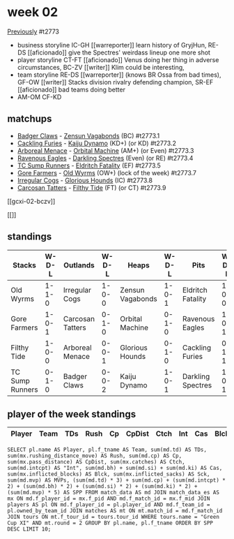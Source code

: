 # week 02

[Previously](week01) 
#t2773

* business storyline IC-GH [[warreporter]] learn history of GryjHun, RE-DS [[aficionado]] give the Spectres' weirdass lineup one more shot
* player storyline CT-FT [[aficionado]] Venus doing her thing in adverse circumstances, BC-ZV [[writer]] Klim could be interesting, 
* team storyline RE-DS [[warreporter]] (knows BR Ossa from bad times), GF-OW [[writer]] Stacks division rivalry defending champion, SR-EF [[aficionado]] bad teams doing better
* AM-OM CF-KD


## matchups

* [Badger Claws](../../teams/badgerclaws) - [Zensun Vagabonds](../../teams/zensunvagabonds) (BC) #t2773.1
* [Cackling Furies](../../teams/cacklingfuries) - [Kaiju Dynamo](../../teams/kaijudynamo) (KD+) (or KD) #t2773.2
* [Arboreal Menace](../../teams/arborealmenace) - [Orbital Machine](../../teams/orbitalmachine) (AM+) (or Even) #t2773.3
* [Ravenous Eagles](../../teams/ravenouseagles) - [Darkling Spectres](../../teams/darklingspectres) (Even) (or RE) #t2773.4
* [TC Sump Runners](../../teams/sumprunners) - [Eldritch Fatality](../../teams/eldritchfatality) (EF) #t2773.5
* [Gore Farmers](../../teams/gorefarmers) - [Old Wyrms](../../teams/oldwyrms) (OW+) (lock of the week) #t2773.7
* [Irregular Cogs](../../teams/irregularcogs) - [Glorious Hounds](../../teams/glorioushounds) (IC) #t2773.8
* [Carcosan Tatters](../../teams/carcosantatters) - [Filthy Tide](../../teams/filthytide) (FT) (or CT) #t2773.9

[[gcxi-02-bczv]]

[[]]

## standings

| Stacks | W-D-L | Outlands | W-D-L | Heaps | W-D-L | Pits | W-D-L |
|-------|-----|--|--|------|------|--|--|
| Old Wyrms | 1-1-0 | Irregular Cogs | 1-0-0 | Zensun Vagabonds | 1-0-1 | Eldritch Fatality | 1-0-0 |
| Gore Farmers | 1-0-1 | Carcosan Tatters | 0-1-0 | Orbital Machine | 0-1-0 | Ravenous Eagles | 1-0-1 |
| Filthy Tide | 1-0-0 | Arboreal Menace | 0-0-1 | Glorious Hounds | 0-1-0 | Cackling Furies | 0-1-1 |
| TC Sump Runners | 0-1-0 | Badger Claws | 0-0-2 | Kaiju Dynamo | 1-0-1 | Darkling Spectres | 1-0-1 |

## player of the week standings

| Player    | Team              | TDs  | Rush | Cp   | CpDist | Ctch | Int  | Cas  | Blck | Sck  | MVP  | SPP  |
|-----------|-------------------|------|------|------|--------|------|------|------|------|------|------|------|


```
SELECT pl.name AS Player, pl.f_tname AS Team, sum(md.td) AS TDs, sum(mx.rushing_distance_move) AS Rush, sum(md.cp) AS Cp,	sum(mx.pass_distance) AS CpDist, sum(mx.catches) AS Ctch, sum(md.intcpt) AS "Int", sum(md.bh) + sum(md.si) + sum(md.ki) AS Cas, sum(mx.inflicted_blocks) AS Blck, sum(mx.inflicted_sacks) AS Sck, sum(md.mvp) AS MVPs, (sum(md.td) * 3) + sum(md.cp) + (sum(md.intcpt) * 2) + (sum(md.bh) * 2) + (sum(md.si) * 2) + (sum(md.ki) * 2) + (sum(md.mvp) * 5) AS SPP FROM match_data AS md JOIN match_data_es AS mx ON md.f_player_id = mx.f_pid AND md.f_match_id = mx.f_mid JOIN players AS pl ON md.f_player_id = pl.player_id AND md.f_team_id = pl.owned_by_team_id JOIN matches AS mt ON mt.match_id = md.f_match_id JOIN tours ON mt.f_tour_id = tours.tour_id WHERE tours.name = "Green Cup XI" AND mt.round = 2 GROUP BY pl.name, pl.f_tname ORDER BY SPP DESC LIMIT 10;
```
